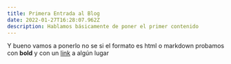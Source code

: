 ```yaml
---
title: Primera Entrada al Blog
date: 2022-01-27T16:28:07.962Z
description: Hablamos básicamente de poner el primer contenido
---
```

Y bueno vamos a ponerlo no se si el formato es html o markdown probamos con **bold** y con un [link](https://turista.com.mx) a algún lugar
